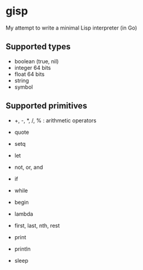 # gisp
My attempt to write a minimal Lisp interpreter (in Go)

## Supported types
- boolean (true, nil)
- integer 64 bits
- float 64 bits
- string
- symbol

## Supported primitives

- +, -, *, /, % : arithmetic operators

- quote
- setq
- let
- not, or, and
- if
- while
- begin
- lambda

- first, last, nth, rest

- print
- println
- sleep
